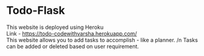 # Todo-Flask
This website is deployed using Heroku<br>
Link - https://todo-codewithvarsha.herokuapp.com/ <br>
This website allows you to add tasks to accomplish - like a planner. /n
Tasks can be added or deleted based on user requirement.
